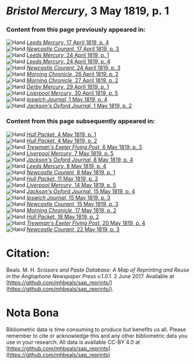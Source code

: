 # *Bristol Mercury*, 3 May 1819, p. 1  
  
### Content from this page previously appeared in:  
![Hand](http://scissorsandpaste.net/wp-content/uploads/2017/06/smallhandpointer.png) [*Leeds Mercury*, 17 April 1819, p. 4](https://mhbeals.github.io/sap_html/Leeds-Mercury/Leeds-Mercury-17-April-1819-p-4)  
![Hand](http://scissorsandpaste.net/wp-content/uploads/2017/06/smallhandpointer.png) [*Newcastle Courant*, 17 April 1819, p. 3](https://mhbeals.github.io/sap_html/Newcastle-Courant/Newcastle-Courant-17-April-1819-p-3)  
![Hand](http://scissorsandpaste.net/wp-content/uploads/2017/06/smallhandpointer.png) [*Leeds Mercury*, 24 April 1819, p. 1](https://mhbeals.github.io/sap_html/Leeds-Mercury/Leeds-Mercury-24-April-1819-p-1)  
![Hand](http://scissorsandpaste.net/wp-content/uploads/2017/06/smallhandpointer.png) [*Leeds Mercury*, 24 April 1819, p. 4](https://mhbeals.github.io/sap_html/Leeds-Mercury/Leeds-Mercury-24-April-1819-p-4)  
![Hand](http://scissorsandpaste.net/wp-content/uploads/2017/06/smallhandpointer.png) [*Newcastle Courant*, 24 April 1819, p. 3](https://mhbeals.github.io/sap_html/Newcastle-Courant/Newcastle-Courant-24-April-1819-p-3)  
![Hand](http://scissorsandpaste.net/wp-content/uploads/2017/06/smallhandpointer.png) [*Morning Chronicle*, 26 April 1819, p. 2](https://mhbeals.github.io/sap_html/Morning-Chronicle/Morning-Chronicle-26-April-1819-p-2)  
![Hand](http://scissorsandpaste.net/wp-content/uploads/2017/06/smallhandpointer.png) [*Morning Chronicle*, 27 April 1819, p. 2](https://mhbeals.github.io/sap_html/Morning-Chronicle/Morning-Chronicle-27-April-1819-p-2)  
![Hand](http://scissorsandpaste.net/wp-content/uploads/2017/06/smallhandpointer.png) [*Derby Mercury*, 29 April 1819, p. 1](https://mhbeals.github.io/sap_html/Derby-Mercury/Derby-Mercury-29-April-1819-p-1)  
![Hand](http://scissorsandpaste.net/wp-content/uploads/2017/06/smallhandpointer.png) [*Liverpool Mercury*, 30 April 1819, p. 5](https://mhbeals.github.io/sap_html/Liverpool-Mercury/Liverpool-Mercury-30-April-1819-p-5)  
![Hand](http://scissorsandpaste.net/wp-content/uploads/2017/06/smallhandpointer.png) [*Ipswich Journal*, 1 May 1819, p. 4](https://mhbeals.github.io/sap_html/Ipswich-Journal/Ipswich-Journal-1-May-1819-p-4)  
![Hand](http://scissorsandpaste.net/wp-content/uploads/2017/06/smallhandpointer.png) [*Jackson's Oxford Journal*, 1 May 1819, p. 2](https://mhbeals.github.io/sap_html/Jackson's-Oxford-Journal/Jackson's-Oxford-Journal-1-May-1819-p-2)  
  
### Content from this page subsequently appeared in:  
![Hand](http://scissorsandpaste.net/wp-content/uploads/2017/06/smallhandpointer.png) [*Hull Packet*, 4 May 1819, p. 1](https://mhbeals.github.io/sap_html/Hull-Packet/Hull-Packet-4-May-1819-p-1)  
![Hand](http://scissorsandpaste.net/wp-content/uploads/2017/06/smallhandpointer.png) [*Hull Packet*, 4 May 1819, p. 2](https://mhbeals.github.io/sap_html/Hull-Packet/Hull-Packet-4-May-1819-p-2)  
![Hand](http://scissorsandpaste.net/wp-content/uploads/2017/06/smallhandpointer.png) [*Trewman's Exeter Flying Post*, 6 May 1819, p. 3](https://mhbeals.github.io/sap_html/Trewman's-Exeter-Flying-Post/Trewman's-Exeter-Flying-Post-6-May-1819-p-3)  
![Hand](http://scissorsandpaste.net/wp-content/uploads/2017/06/smallhandpointer.png) [*Liverpool Mercury*, 7 May 1819, p. 5](https://mhbeals.github.io/sap_html/Liverpool-Mercury/Liverpool-Mercury-7-May-1819-p-5)  
![Hand](http://scissorsandpaste.net/wp-content/uploads/2017/06/smallhandpointer.png) [*Jackson's Oxford Journal*, 8 May 1819, p. 4](https://mhbeals.github.io/sap_html/Jackson's-Oxford-Journal/Jackson's-Oxford-Journal-8-May-1819-p-4)  
![Hand](http://scissorsandpaste.net/wp-content/uploads/2017/06/smallhandpointer.png) [*Leeds Mercury*, 8 May 1819, p. 4](https://mhbeals.github.io/sap_html/Leeds-Mercury/Leeds-Mercury-8-May-1819-p-4)  
![Hand](http://scissorsandpaste.net/wp-content/uploads/2017/06/smallhandpointer.png) [*Newcastle Courant*, 8 May 1819, p. 1](https://mhbeals.github.io/sap_html/Newcastle-Courant/Newcastle-Courant-8-May-1819-p-1)  
![Hand](http://scissorsandpaste.net/wp-content/uploads/2017/06/smallhandpointer.png) [*Hull Packet*, 11 May 1819, p. 2](https://mhbeals.github.io/sap_html/Hull-Packet/Hull-Packet-11-May-1819-p-2)  
![Hand](http://scissorsandpaste.net/wp-content/uploads/2017/06/smallhandpointer.png) [*Liverpool Mercury*, 14 May 1819, p. 5](https://mhbeals.github.io/sap_html/Liverpool-Mercury/Liverpool-Mercury-14-May-1819-p-5)  
![Hand](http://scissorsandpaste.net/wp-content/uploads/2017/06/smallhandpointer.png) [*Jackson's Oxford Journal*, 15 May 1819, p. 4](https://mhbeals.github.io/sap_html/Jackson's-Oxford-Journal/Jackson's-Oxford-Journal-15-May-1819-p-4)  
![Hand](http://scissorsandpaste.net/wp-content/uploads/2017/06/smallhandpointer.png) [*Ipswich Journal*, 15 May 1819, p. 3](https://mhbeals.github.io/sap_html/Ipswich-Journal/Ipswich-Journal-15-May-1819-p-3)  
![Hand](http://scissorsandpaste.net/wp-content/uploads/2017/06/smallhandpointer.png) [*Newcastle Courant*, 15 May 1819, p. 3](https://mhbeals.github.io/sap_html/Newcastle-Courant/Newcastle-Courant-15-May-1819-p-3)  
![Hand](http://scissorsandpaste.net/wp-content/uploads/2017/06/smallhandpointer.png) [*Morning Chronicle*, 17 May 1819, p. 2](https://mhbeals.github.io/sap_html/Morning-Chronicle/Morning-Chronicle-17-May-1819-p-2)  
![Hand](http://scissorsandpaste.net/wp-content/uploads/2017/06/smallhandpointer.png) [*Hull Packet*, 18 May 1819, p. 2](https://mhbeals.github.io/sap_html/Hull-Packet/Hull-Packet-18-May-1819-p-2)  
![Hand](http://scissorsandpaste.net/wp-content/uploads/2017/06/smallhandpointer.png) [*Trewman's Exeter Flying Post*, 20 May 1819, p. 4](https://mhbeals.github.io/sap_html/Trewman's-Exeter-Flying-Post/Trewman's-Exeter-Flying-Post-20-May-1819-p-4)  
![Hand](http://scissorsandpaste.net/wp-content/uploads/2017/06/smallhandpointer.png) [*Newcastle Courant*, 22 May 1819, p. 3](https://mhbeals.github.io/sap_html/Newcastle-Courant/Newcastle-Courant-22-May-1819-p-3)  


# Citation: 

Beals. M. H. *Scissors and Paste Database: A Map of Reprinting and Reuse in the Anglophone Newspaper Press v.1.0.1.* 2 June 2017. Available at [https://github.com/mhbeals/sap_reprints/](https://github.com/mhbeals/sap_reprints/). 

# Nota Bona

Bibliometric data is time consuming to produce but benefits us all. Please remember to cite or acknowledge this and any other bibliometric data you use in your research. All data is available CC-BY 4.0 at [https://github.com/mhbeals/sap_reprints](https://github.com/mhbeals/sap_reprints)